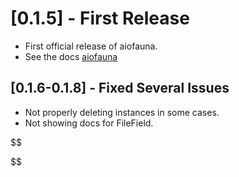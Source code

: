 # [0.1.5] - First Release

- First official release of aiofauna.
- See the docs [aiofauna](https://obahamonde-aiofauna-docs.smartpro.solutions)

## [0.1.6-0.1.8] - Fixed Several Issues

- Not properly deleting instances in some cases.
- Not showing docs for FileField.

$$


$$
